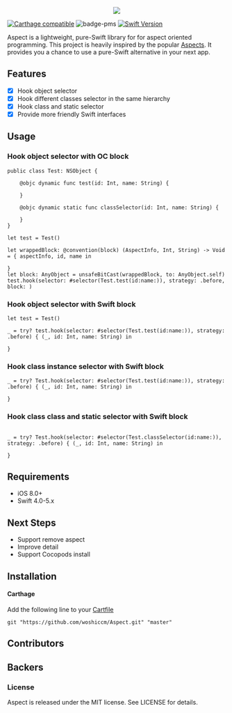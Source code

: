 
<p align="center"><img src ="./Images/aspect.png" /></p>


[![Carthage compatible](https://img.shields.io/badge/Carthage-compatible-4BC51D.svg?style=flat)](https://github.com/Carthage/Carthage)
![badge-pms](https://img.shields.io/badge/languages-Swift-orange.svg)
[![Swift Version](https://img.shields.io/badge/Swift-4.0--5.0.x-F16D39.svg?style=flat)](https://developer.apple.com/swift)


Aspect is a lightweight, pure-Swift library for for aspect oriented programming. This project is heavily inspired by the popular [Aspects](https://github.com/steipete/Aspects). It provides you a chance to use a pure-Swift alternative in your next app.

## Features

- [x] Hook object selector
- [x] Hook different classes selector in the same hierarchy
- [x] Hook class and static selector
- [x] Provide more friendly Swift interfaces

## Usage
### Hook object selector with OC block

```
public class Test: NSObject {

    @objc dynamic func test(id: Int, name: String) {

    }

    @objc dynamic static func classSelector(id: Int, name: String) {

    }
}

let test = Test()

let wrappedBlock: @convention(block) (AspectInfo, Int, String) -> Void = { aspectInfo, id, name in

}
let block: AnyObject = unsafeBitCast(wrappedBlock, to: AnyObject.self)
test.hook(selector: #selector(Test.test(id:name:)), strategy: .before, block: )
```

### Hook object selector with Swift block

```
let test = Test()

_ = try? test.hook(selector: #selector(Test.test(id:name:)), strategy: .before) { (_, id: Int, name: String) in

}

```

### Hook class instance selector with Swift block

```
_ = try? Test.hook(selector: #selector(Test.test(id:name:)), strategy: .before) { (_, id: Int, name: String) in

}

```

### Hook class class and static selector with Swift block
```

_ = try? Test.hook(selector: #selector(Test.classSelector(id:name:)), strategy: .before) { (_, id: Int, name: String) in

}
```



## Requirements

- iOS 8.0+
- Swift 4.0-5.x


## Next Steps


* Support remove aspect
* Improve detail
* Support Cocopods install


## Installation

#### Carthage
Add the following line to your [Cartfile](https://github.com/carthage/carthage)

```
git "https://github.com/woshiccm/Aspect.git" "master"
```



## Contributors




## Backers




### License

Aspect is released under the MIT license. See LICENSE for details.


